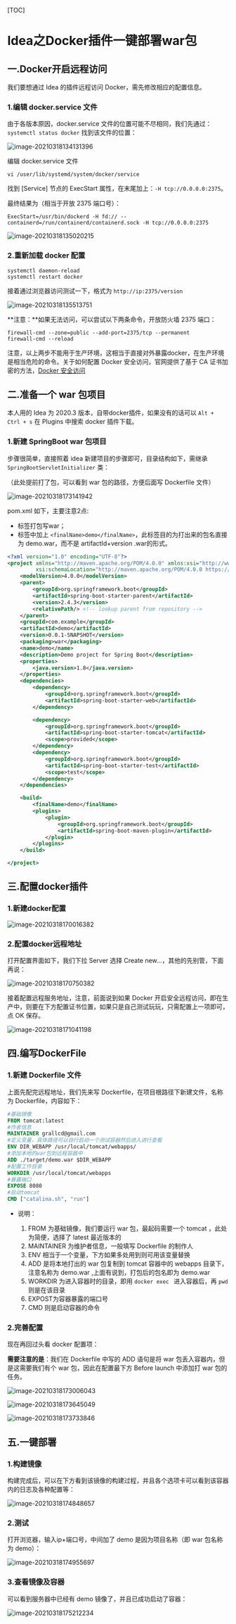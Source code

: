 [TOC]

# Idea之Docker插件一键部署war包



## 一.Docker开启远程访问

我们要想通过 Idea 的插件远程访问 Docker，需先修改相应的配置信息。

### 1.编辑 docker.service 文件

由于各版本原因，docker.service 文件的位置可能不尽相同，我们先通过：`systemctl status docker` 找到该文件的位置：

![image-20210318134131396](images/image-20210318134131396.png)



编辑 docker.service 文件

```shell
vi /user/lib/systemd/system/docker/service
```

找到 [Service] 节点的 ExecStart 属性，在末尾加上：`-H tcp://0.0.0.0:2375`。

最终结果为（相当于开放 2375 端口号）：

```shell
ExecStart=/usr/bin/dockerd -H fd:// --containerd=/run/containerd/containerd.sock -H tcp://0.0.0.0:2375
```

![image-20210318135020215](images/image-20210318135020215.png)

### 2.重新加载 docker 配置

```shell
systemctl daemon-reload
systemctl restart docker 
```

接着通过浏览器访问测试一下，格式为 `http://ip:2375/version`

![image-20210318135513751](images/image-20210318135513751.png)



**注意：**如果无法访问，可以尝试以下两条命令，开放防火墙 2375 端口：

```
firewall-cmd --zone=public --add-port=2375/tcp --permanent
firewall-cmd --reload
```

注意，以上两步不能用于生产环境，这相当于直接对外暴露docker，在生产环境是相当危险的命令。关于如何配置 Docker 安全访问，官网提供了基于 CA 证书加密的方法，[Docker 安全访问](https://docs.docker.com/engine/security/protect-access/)



## 二.准备一个  war 包项目

本人用的 Idea 为 2020.3 版本，自带docker插件，如果没有的话可以 `Alt + Ctrl + s` 在 Plugins 中搜索 docker 插件下载。

### 1.新建 SpringBoot war 包项目

步骤很简单，直接照着 idea 新建项目的步骤即可，目录结构如下，需继承 `SpringBootServletInitializer` 类：

（此处提前打了包，可以看到 war 包的路径，方便后面写 Dockerfile 文件）

![image-20210318173141942](images/image-20210318173141942.png)

pom.xml 如下，主要注意2点:

- <packaging>标签打包写war；
- <build>标签中加上 `<finalName>demo</finalName>`，此标签目的为打出来的包名直接为 demo.war，而不是 artifactId+version .war的形式。

```xml
<?xml version="1.0" encoding="UTF-8"?>
<project xmlns="http://maven.apache.org/POM/4.0.0" xmlns:xsi="http://www.w3.org/2001/XMLSchema-instance"
         xsi:schemaLocation="http://maven.apache.org/POM/4.0.0 https://maven.apache.org/xsd/maven-4.0.0.xsd">
    <modelVersion>4.0.0</modelVersion>
    <parent>
        <groupId>org.springframework.boot</groupId>
        <artifactId>spring-boot-starter-parent</artifactId>
        <version>2.4.3</version>
        <relativePath/> <!-- lookup parent from repository -->
    </parent>
    <groupId>com.example</groupId>
    <artifactId>demo</artifactId>
    <version>0.0.1-SNAPSHOT</version>
    <packaging>war</packaging>
    <name>demo</name>
    <description>Demo project for Spring Boot</description>
    <properties>
        <java.version>1.8</java.version>
    </properties>
    <dependencies>
        <dependency>
            <groupId>org.springframework.boot</groupId>
            <artifactId>spring-boot-starter-web</artifactId>
        </dependency>

        <dependency>
            <groupId>org.springframework.boot</groupId>
            <artifactId>spring-boot-starter-tomcat</artifactId>
            <scope>provided</scope>
        </dependency>
        <dependency>
            <groupId>org.springframework.boot</groupId>
            <artifactId>spring-boot-starter-test</artifactId>
            <scope>test</scope>
        </dependency>
    </dependencies>

    <build>
        <finalName>demo</finalName>
        <plugins>
            <plugin>
                <groupId>org.springframework.boot</groupId>
                <artifactId>spring-boot-maven-plugin</artifactId>
            </plugin>
        </plugins>
    </build>

</project>

```

## 三.配置docker插件

### 1.新建docker配置

![image-20210318170016382](images/image-20210318170016382.png)



### 2.配置docker远程地址

打开配置界面如下，我们下拉 Server 选择 Create new...，其他的先别管，下面再说：

![image-20210318170750382](images/image-20210318170750382.png)



接着配置远程服务地址，注意，前面说到如果 Docker 开启安全远程访问，即在生产中，则要在下方配置证书位置，如果只是自己测试玩玩，只需配置上一项即可，点 OK 保存。

![image-20210318171041198](images/image-20210318171041198.png)



## 四.编写DockerFile

### 1.新建 Dockerfile 文件

上面先配完远程地址，我们先来写 Dockerfile，在项目根路径下新建文件，名称为 Dockerfile，内容如下：

```dockerfile
#基础镜像
FROM tomcat:latest
#作者信息
MAINTAINER grallcd@gmail.com
#定义变量，具体路径可以自行启动一个测试容器然后进入进行查看
ENV DIR_WEBAPP /usr/local/tomcat/webapps/
#添加本地的war包到远程容器中
ADD ./target/demo.war $DIR_WEBAPP
#配置工作目录
WORKDIR /usr/local/tomcat/webapps
#暴露端口
EXPOSE 8080
#启动tomcat
CMD ["catalina.sh", "run"]

```

- 说明：

  1. FROM 为基础镜像，我们要运行 war 包，最起码需要一个 tomcat ，此处为简便，选择了 latest 最近版本的
  2. MAINTAINER 为维护者信息，一般填写 Dockerfile 的制作人
  3. ENV 相当于一个变量，下方如果多处用到则可用该变量替换
  4. ADD 是将本地打出的 war 包复制到 tomcat 容器中的 webapps 目录下，注意名称为 demo.war ,上面有说到，打包后的包名即为 demo.war
  5. WORKDIR 为进入容器时的目录，即用 `docker exec ` 进入容器后，再 `pwd` 则是在该目录
  6. EXPOST为容器暴露的端口号
  7. CMD 则是启动容器的命令

### 2.完善配置

现在再回过头看 docker 配置项：

**需要注意的是**：我们在 Dockerfile 中写的 ADD 语句是将 war 包丢入容器内，但是这需要我们有个 war 包，因此在配置最下方 Before launch 中添加打 war 包的任务。

![image-20210318173006043](images/image-20210318173006043.png)





![image-20210318173645049](images/image-20210318173645049.png)



![image-20210318173733846](images/image-20210318173733846.png)



## 五.一键部署

### 1.构建镜像

构建完成后，可以在下方看到该镜像的构建过程，并且各个选项卡可以看到该容器内的日志及各种配置等：

![image-20210318174848657](images/image-20210318174848657.png)



### 2.测试

打开浏览器，输入ip+端口号，中间加了 demo 是因为项目名称（即 war 包名称为 demo）：

![image-20210318174955697](images/image-20210318174955697.png)



### 3.查看镜像及容器

可以看到服务器中已经有 demo 镜像了，并且已成功启动了容器：

![image-20210318175212234](images/image-20210318175212234.png)